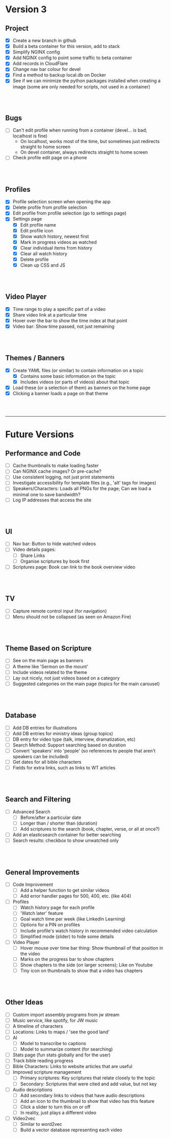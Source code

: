 # Version 3

## Project
- [x] Create a new branch in github
- [x] Build a beta container for this version, add to stack
- [x] Simplify NGINX config
- [x] Add NGINX config to point some traffic to beta container
- [x] Add records in CloudFlare
- [x] Change nav bar colour for devel
- [x] Find a method to backup local.db on Docker
- [x] See if we can minimize the python packages installed when creating a image (some are only needed for scripts, not used in a container)

</br></br>


## Bugs
- [ ] Can't edit profile when running from a container (devel... is bad; localhost is fine)
  - On localhost, works most of the time, but sometimes just redirects straight to home screen
  - On devel container, always redirects straight to home screen
- [ ] Check profile edit page on a phone

</br></br>


## Profiles
- [x] Profile selection screen when opening the app
- [x] Delete profile from profile selection
- [x] Edit profile from profile selection (go to settings page)
- [x] Settings page
  - [x] Edit profile name
  - [x] Edit profile icon
  - [x] Show watch history, newest first
  - [x] Mark in progress videos as watched
  - [x] Clear individual items from history
  - [x] Clear all watch history
  - [x] Delete profile
  - [x] Clean up CSS and JS

</br></br>


## Video Player
- [x] Time range to play a specific part of a video
- [x] Share video link at a particular time
- [x] Hover over the bar to show the time index at that point
- [x] Video bar: Show time passed, not just remaining

</br></br>


## Themes / Banners
- [x] Create YAML files (or similar) to contain information on a topic
  - [x] Contains some basic information on the topic
  - [x] Includes videos (or parts of videos) about that topic
- [x] Load these (or a selection of them) as banners on the home page
- [x] Clicking a banner loads a page on that theme

</br></br>



----
# Future Versions

## Performance and Code

- [ ] Cache thumbnails to make loading faster
- [ ] Can NGINX cache images? Or pre-cache?
- [ ] Use consistent logging, not just print statements
- [ ] Investigate accessibility for template files (e.g., 'alt' tags for images)
- [ ] Speakers/Characters: Loads all PNGs for the page; Can we load a minimal one to save bandwidth?
- [ ] Log IP addresses that access the site

</br></br>


## UI
- [ ] Nav bar: Button to hide watched videos
- [ ] Video details pages:
  - [ ] Share Links
  - [ ] Organise scriptures by book first
- [ ] Scriptures page: Book can link to the book overview video

</br></br>


## TV
- [ ] Capture remote control input (for navigation)
- [ ] Menu should not be collapsed (as seen on Amazon Fire)

</br></br>


## Theme Based on Scripture
- [ ] See on the main page as banners
- [ ] A theme like 'Sermon on the mount'
- [ ] Include videos related to the theme
- [ ] Lay out nicely, not just videos based on a category
- [ ] Suggested categories on the main page (topics for the main carousel)

</br></br>


## Database
- [ ] Add DB entries for illustrations
- [ ] Add DB entries for ministry ideas (group topics)
- [ ] DB entry for video type (talk, interview, dramatization, etc)
- [ ] Search Method: Support searching based on duration
- [ ] Convert 'speakers' into 'people' (so references to people that aren't speakers can be included)
- [ ] Get dates for all bible characters
- [ ] Fields for extra links, such as links to WT articles

</br></br>


## Search and Filtering
- [ ] Advanced Search
  - [ ] Before/after a particular date
  - [ ] Longer than / shorter than (duration)
  - [ ] Add scriptures to the search (book, chapter, verse, or all at once?)
- [ ] Add an elasticsearch container for better searching
- [ ] Search results: checkbox to show unwatched only

</br></br>


## General Improvements
- [ ] Code Improvement
  - [ ] Add a helper function to get similar videos
  - [ ] Add error handler pages for 500, 400, etc. (like 404)
- [ ] Profiles
  - [ ] Watch history page for each profile
  - [ ] 'Watch later' feature
  - [ ] Goal watch time per week (like LinkedIn Learning)
  - [ ] Options for a PIN on profiles
  - [ ] Include profile's watch history in recommended video calculation
  - [ ] Simplified mode (slider) to hide some details
- [ ] Video Player
  - [ ] Hover mouse over time bar thing: Show thumbnail of that position in the video
  - [ ] Marks on the progress bar to show chapters
  - [ ] Show chapters to the side (on larger screens); Like on Youtube
  - [ ] Tiny icon on thumbnails to show that a video has chapters

</br></br>


## Other Ideas
- [ ] Custom import assembly programs from jw stream
- [ ] Music service, like spotify, for JW music
- [ ] A timeline of characters
- [ ] Locations: Links to maps / 'see the good land'
- [ ] AI
  - [ ] Model to transcribe to captions
  - [ ] Model to summarize content (for searching)
- [ ] Stats page (fun stats globally and for the user)
- [ ] Track bible reading progress
- [ ] Bible Characters: Links to website articles that are useful
- [ ] Improved scripture management
  - [ ] Primary scriptures: Key scriptures that relate closely to the topic
  - [ ] Secondary: Scriptures that were cited and add value, but not key
- [ ] Audio descriptions
  - [ ] Add secondary links to videos that have audio descriptions
  - [ ] Add an icon to the thumbnail to show that video has this feature
  - [ ] Click a slider to turn this on or off
  - [ ] In reality, just plays a different video
- [ ] Video2vec
  - [ ] Similar to word2vec
  - [ ] Build a vector database representing each video

</br></br>

